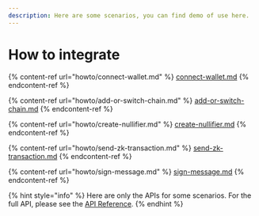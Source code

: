 ```yaml
---
description: Here are some scenarios, you can find demo of use here.
---
```


# How to integrate

{% content-ref url="howto/connect-wallet.md" %}
[connect-wallet.md](howto/connect-wallet.md)
{% endcontent-ref %}

{% content-ref url="howto/add-or-switch-chain.md" %}
[add-or-switch-chain.md](howto/add-or-switch-chain.md)
{% endcontent-ref %}

{% content-ref url="howto/create-nullifier.md" %}
[create-nullifier.md](howto/create-nullifier.md)
{% endcontent-ref %}

{% content-ref url="howto/send-zk-transaction.md" %}
[send-zk-transaction.md](howto/send-zk-transaction.md)
{% endcontent-ref %}

{% content-ref url="howto/sign-message.md" %}
[sign-message.md](howto/sign-message.md)
{% endcontent-ref %}

{% hint style="info" %}
Here are only the APIs for some scenarios. For the full API, please see the [API Reference](api-reference/).
{% endhint %}
